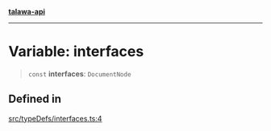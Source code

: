 [**talawa-api**](../../../README.md)

***

# Variable: interfaces

> `const` **interfaces**: `DocumentNode`

## Defined in

[src/typeDefs/interfaces.ts:4](https://github.com/Suyash878/talawa-api/blob/095e6964ce2a06c1c30d1acf81b6162203f1db91/src/typeDefs/interfaces.ts#L4)
